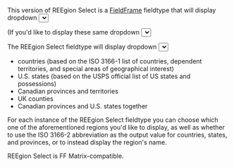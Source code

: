This version of REEgion Select is a [FieldFrame](http://brandon-kelly.com/apps/fieldframe/) fieldtype that will display dropdown <select> lists of various types of geographical regions as a custom field in ExpressionEngine.

(If you'd like to display these same dropdown <select> lists on the public-facing side of your ExpressionEngine-powered site, [please see my plugin of the same name](http://github.com/amphibian/pi.reegion_select.ee_addon/).)

The REEgion Select fieldtype will display dropdown <select> lists of:

- countries (based on the ISO 3166-1 list of countries, dependent territories, and special areas of geographical interest)
- U.S. states (based on the USPS official list of US states and possessions)
- Canadian provinces and territories
- UK counties
- Canadian provinces and U.S. states together

For each instance of the REEgion Select fieldtype you can choose which one of the aforementioned regions you'd like to display, as well as whether to use the ISO 3166-2 abbreviation as the output value for countries, states, and provinces, or to instead display the region's name.

REEgion Select is FF Matrix-compatible.